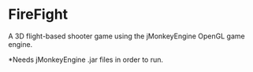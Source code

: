 FireFight
=========

A 3D flight-based shooter game using the jMonkeyEngine OpenGL game engine.

*Needs jMonkeyEngine .jar files in order to run.